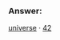 
### Answer:

[universe](https://www.youtube.com/watch?v=dQw4w9WgXcQ)
· 
[42](https://www.bilibili.com/video/BV1va411w7aM)
